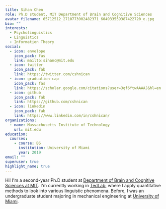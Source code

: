 ```yaml
---
title: Sihan Chen
role: Ph.D student, MIT Department of Brain and Cognitive Sciences
avatar_filename: 65712512_2710773902482371_604933559387422720_o.jpg
bio: ""
interests:
  - Psycholinguistics
  - Linguistics
  - Information Theory
social:
  - icon: envelope
    icon_pack: fas
    link: mailto:sihanc@mit.edu
  - icon: twitter
    icon_pack: fab
    link: https://twitter.com/cshnican
  - icon: graduation-cap
    icon_pack: fas
    link: https://scholar.google.com/citations?user=3qf6YtwAAAAJ&hl=en
  - icon: github
    icon_pack: fab
    link: https://github.com/cshnican
  - icon: linkedin
    icon_pack: fab
    link: https://www.linkedin.com/in/cshnican/
organizations:
  - name: Massachusetts Institute of Technology
    url: mit.edu
education:
  courses:
    - course: BS
      institution: University of Miami
      year: 2019
email: ""
superuser: true
highlight_name: true
---
```

Hi! I'm a second-year Ph.D student at [Department of Brain and Cognitive Sciences at MIT](bcs.mit.edu). I'm currently working in [TedLab](tedlab.mit.edu), where I apply quantitative methods to look into various linguistic phenomena. Before, I was an undergraduate student majoring in mechanical engineering at [University of Miami](http://miami.edu/).
